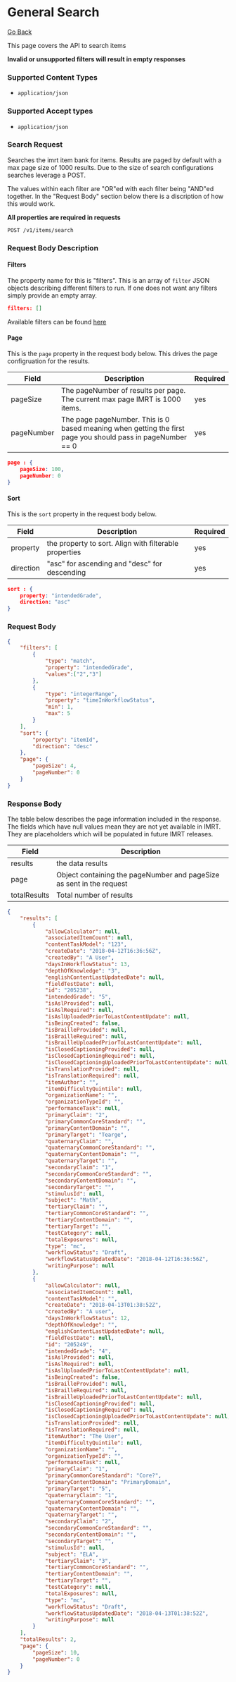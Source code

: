 # General Search

[Go Back](Item_Search_Service_API.md)

This page covers the API to search items

**Invalid or unsupported filters will result in empty responses**

### Supported Content Types

* `application/json`

### Supported Accept types

* `application/json`

### Search Request

Searches the imrt item bank for items.  Results are paged by default with a max page size of 1000 results.  Due to the size of search configurations searches leverage a POST.

The values within each filter are "OR"ed with each filter being "AND"ed together.  In the "Request Body" section below there is a discription of how this would work.

**All properties are required in requests**

`POST /v1/items/search`

### Request Body Description

#### Filters

The property name for this is "filters".  This is an array of `filter` JSON objects describing different filters to run.  If one does not want any filters simply provide an empty array.

```json
filters: []
```

Available filters can be found [here](Filters.md)

#### Page

This is the `page` property in the request body below.  This drives the page configruation for the results.  

| Field | Description | Required | 
| -------- | ----------- | -------- |
| pageSize   | The pageNumber of results per page. The current max page IMRT is 1000 items. | yes
| pageNumber | The page pageNumber.  This is 0 based meaning when getting the first page you should pass in pageNumber == 0| yes

```json
page : {
	pageSize: 100,
	pageNumber: 0
}
```

#### Sort

This is the `sort` property in the request body below. 

| Field | Description | Required | 
| -------- | ----------- | -------- |
| property   | the property to sort.  Align with filterable properties | yes 
| direction | "asc" for ascending and "desc" for descending | yes

```json
sort : {
	property: "intendedGrade",
	direction: "asc"
}
```

### Request Body

```json
{
	"filters": [
		{
			"type": "match",
			"property": "intendedGrade",
			"values":["2","3"]
		},
		{
			"type": "integerRange",
			"property": "timeInWorkflowStatus",
			"min": 1,
			"max": 5
		}
	],
	"sort": {
		"property": "itemId",
		"direction": "desc"
	},
	"page": {
		"pageSize": 4,
		"pageNumber": 0
	}
}
```

### Response Body

The table below describes the page information included in the response.  The fields which have null values mean they are not yet available in IMRT.  They are placeholders which will be populated in future IMRT releases.

| Field | Description | 
| -------- | ----------- | 
| results | the data results |
| page | Object containing the pageNumber and pageSize as sent in the request |
| totalResults | Total number of results |

```json
{
    "results": [
        {
            "allowCalculator": null,
            "associatedItemCount": null,
            "contentTaskModel": "123",
            "createDate": "2018-04-12T16:36:56Z",
            "createdBy": "A User",
            "daysInWorkflowStatus": 13,
            "depthOfKnowledge": "3",
            "englishContentLastUpdatedDate": null,
            "fieldTestDate": null,
            "id": "205238",
            "intendedGrade": "5",
            "isAslProvided": null,
            "isAslRequired": null,
            "isAslUploadedPriorToLastContentUpdate": null,
            "isBeingCreated": false,
            "isBrailleProvided": null,
            "isBrailleRequired": null,
            "isBrailleUploadedPriorToLastContentUpdate": null,
            "isClosedCaptioningProvided": null,
            "isClosedCaptioningRequired": null,
            "isClosedCaptioningUploadedPriorToLastContentUpdate": null,
            "isTranslationProvided": null,
            "isTranslationRequired": null,
            "itemAuthor": "",
            "itemDifficultyQuintile": null,
            "organizationName": "",
            "organizationTypeId": "",
            "performanceTask": null,
            "primaryClaim": "2",
            "primaryCommonCoreStandard": "",
            "primaryContentDomain": "",
            "primaryTarget": "Tearge",
            "quaternaryClaim": "",
            "quaternaryCommonCoreStandard": "",
            "quaternaryContentDomain": "",
            "quaternaryTarget": "",
            "secondaryClaim": "1",
            "secondaryCommonCoreStandard": "",
            "secondaryContentDomain": "",
            "secondaryTarget": "",
            "stimulusId": null,
            "subject": "Math",
            "tertiaryClaim": "",
            "tertiaryCommonCoreStandard": "",
            "tertiaryContentDomain": "",
            "tertiaryTarget": "",
            "testCategory": null,
            "totalExposures": null,
            "type": "mc",
            "workflowStatus": "Draft",
            "workflowStatusUpdatedDate": "2018-04-12T16:36:56Z",
            "writingPurpose": null
        },
        {
            "allowCalculator": null,
            "associatedItemCount": null,
            "contentTaskModel": "",
            "createDate": "2018-04-13T01:38:52Z",
            "createdBy": "A user",
            "daysInWorkflowStatus": 12,
            "depthOfKnowledge": "",
            "englishContentLastUpdatedDate": null,
            "fieldTestDate": null,
            "id": "205249",
            "intendedGrade": "4",
            "isAslProvided": null,
            "isAslRequired": null,
            "isAslUploadedPriorToLastContentUpdate": null,
            "isBeingCreated": false,
            "isBrailleProvided": null,
            "isBrailleRequired": null,
            "isBrailleUploadedPriorToLastContentUpdate": null,
            "isClosedCaptioningProvided": null,
            "isClosedCaptioningRequired": null,
            "isClosedCaptioningUploadedPriorToLastContentUpdate": null,
            "isTranslationProvided": null,
            "isTranslationRequired": null,
            "itemAuthor": "The User",
            "itemDifficultyQuintile": null,
            "organizationName": "",
            "organizationTypeId": "",
            "performanceTask": null,
            "primaryClaim": "1",
            "primaryCommonCoreStandard": "Core?",
            "primaryContentDomain": "PrimaryDomain",
            "primaryTarget": "5",
            "quaternaryClaim": "1",
            "quaternaryCommonCoreStandard": "",
            "quaternaryContentDomain": "",
            "quaternaryTarget": "",
            "secondaryClaim": "2",
            "secondaryCommonCoreStandard": "",
            "secondaryContentDomain": "",
            "secondaryTarget": "",
            "stimulusId": null,
            "subject": "ELA",
            "tertiaryClaim": "3",
            "tertiaryCommonCoreStandard": "",
            "tertiaryContentDomain": "",
            "tertiaryTarget": "",
            "testCategory": null,
            "totalExposures": null,
            "type": "mc",
            "workflowStatus": "Draft",
            "workflowStatusUpdatedDate": "2018-04-13T01:38:52Z",
            "writingPurpose": null
        }
    ],
    "totalResults": 2,
    "page": {
        "pageSize": 10,
        "pageNumber": 0
    }
}
```
